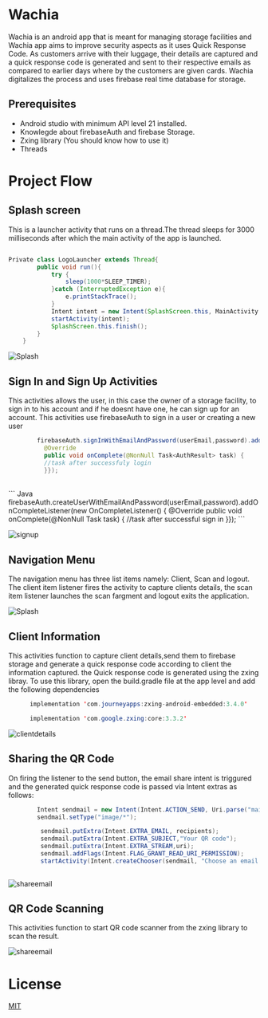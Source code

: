 # Wachia
Wachia is an android app that is meant for managing storage facilities and Wachia app aims to improve security aspects as it uses Quick Response Code. As customers arrive with their luggage, their details
are captured and a quick response code is generated and sent to their respective emails as compared to earlier days where by the customers are given cards. Wachia digitalizes the process and uses firebase 
real time database for storage.

## Prerequisites

- Android studio with minimum API level 21 installed.
- Knowlegde about firebaseAuth and firebase Storage.
- Zxing library (You should know how to use it)
- Threads


# Project Flow

## Splash screen 

This is a launcher activity that runs on a thread.The thread sleeps for 3000 milliseconds after which the main activity of the app is launched.

``` Java

Private class LogoLauncher extends Thread{
        public void run(){
            try {
                sleep(1000*SLEEP_TIMER);
            }catch (InterruptedException e){
                e.printStackTrace();
            }
            Intent intent = new Intent(SplashScreen.this, MainActivity.class);
            startActivity(intent);
            SplashScreen.this.finish();
        }
    }
  ```
  ![Splash](https://github.com/ochudidesterio/Wachia/blob/master/wachia%20images/Splash%20Screen.png?raw=true)
  
  ## Sign In and Sign Up Activities
  
  This activities allows the user, in this case the owner of a storage facility, to sign in to his account and if he doesnt have one, he can sign up for an account. This           activities use firebaseAuth to sign in a user or creating a new user
  
  ``` Java
          firebaseAuth.signInWithEmailAndPassword(userEmail,password).addOnCompleteListener(new OnCompleteListener<AuthResult>() {
            @Override
            public void onComplete(@NonNull Task<AuthResult> task) { 
            //task after successfuly login
            }});
  ```
  <br>
  ``` Java
             firebaseAuth.createUserWithEmailAndPassword(userEmail,password).addOnCompleteListener(new OnCompleteListener<AuthResult>() {
            @Override
            public void onComplete(@NonNull Task<AuthResult> task) {
            //task after successful sign in
            }});
  ```
  
   ![signup](https://github.com/ochudidesterio/Wachia/blob/master/wachia%20images/SignUp%20Options.png?raw=true)
    
    
  ## Navigation Menu
  
  The navigation menu has three list items namely: Client, Scan and logout. The client item listener fires the activity to capture clients details, the scan item listener 
  launches the scan fargment and logout exits the application.
  
   ![Splash](https://github.com/ochudidesterio/Wachia/blob/master/wachia%20images/navigation%20menu.png?raw=true)
    
  ## Client Information
  
  This activities function to capture client details,send them to firebase storage and generate a quick response code according to client the information captured. the Quick       response code is generated using the zxing libray. To use this library, open the build.gradle file at the app level and add the following dependencies
  
  ``` Java
        implementation 'com.journeyapps:zxing-android-embedded:3.4.0'

        implementation 'com.google.zxing:core:3.3.2'
  ```
   ![clientdetails](https://github.com/ochudidesterio/Wachia/blob/master/wachia%20images/Customer%20details.png?raw=true)
   
   ## Sharing the QR Code
   
   On firing the listener to the send button, the email share intent is triggured and the generated quick response code is passed via Intent extras as follows:
   
   ``` Java
           Intent sendmail = new Intent(Intent.ACTION_SEND, Uri.parse("mailto:"));
           sendmail.setType("image/*");

            sendmail.putExtra(Intent.EXTRA_EMAIL, recipients);
            sendmail.putExtra(Intent.EXTRA_SUBJECT,"Your QR code");
            sendmail.putExtra(Intent.EXTRA_STREAM,uri);
            sendmail.addFlags(Intent.FLAG_GRANT_READ_URI_PERMISSION);
            startActivity(Intent.createChooser(sendmail, "Choose an email client from..."));
            
   ```
   
   ![shareemail](https://github.com/ochudidesterio/Wachia/blob/master/wachia%20images/Send%20Email.png?raw=true)
   
   
   ## QR Code Scanning
   
   This activities function to start QR code scanner from the zxing library to scan the result.
   
   ![shareemail](https://github.com/ochudidesterio/Wachia/blob/master/wachia%20images/Scanning.png?raw=true)
   
   
   # License

   [MIT](https://github.com/ochudidesterio/Wachia/blob/master/LICENSE)

   
   
    


  
  
    
  

  


  


